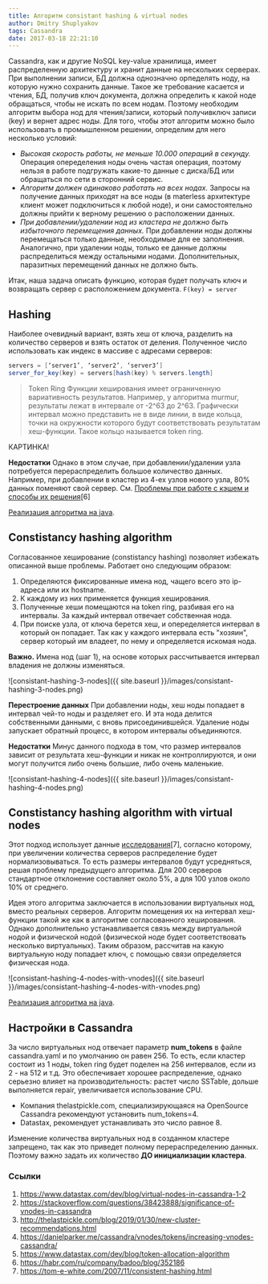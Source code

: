 ```yaml
---
title: Алгоритм consistant hashing & virtual nodes
author: Dmitry Shuplyakov
tags: Cassandra
date: 2017-03-18 22:21:10
---
```


Cassandra, как и другие NoSQL key-value хранилища, имеет распределенную архитектуру и хранит данные на нескольких серверах. При выполнении записи, БД должна однозначно орпеделять ноду, на которую нужно сохранить данные. Такое же требование касается и чтения, БД, получив ключ документа, должна определить к какой ноде обращаться, чтобы не искать по всем нодам. Поэтому необходим алгоритм выбора нод для чтения/записи, который получивключ записи (key) и вернет адрес ноды. Для того, чтобы этот алгоритм можно было использовать в промышленном решении, определим для него несколько условий:
- *Высокая скорость работы, не меньше 10.000 операций в секунду.*
Операция опеределения ноды очень частая операция, поэтому нельзя в работе подгружать какие-то данные с диска/БД или обращаться по сети в сторонний сервис.
- *Алгоритм должен одинаково работать на всех нодах.*
Запросы на получение данных приходят на все ноды (в materless архитектуре клиент может подключиться к любой ноде), и они самостоятельно должны прийти к верному решению о расположении данных. 
- *При добавлении/удалении нод из кластера не должно быть избыточного перемещения данных.*
При добавлении ноды должны перемещаться только данные, необходимые для ее заполнения. Аналогично, при удалении ноды, только ее данные должны распределиться между остальными нодами. Дополнительных, паразитных перемещений данных не должно быть.

Итак, наша задача описать функцию, которая будет получать ключ и возвращать сервер с расположением документа. 
```F(key) = server```

<!-- more -->

## Hashing
Наиболее очевидный вариант, взять хеш от ключа, разделить на количество серверов и взять остаток от деления. Полученное число использовать как индекс в массиве с адресами серверов:

```java
servers = [‘server1’, ‘server2’, ‘server3’]
server_for_key(key) = servers[hash(key) % servers.length]
```

> Token Ring
Функции хеширования имеет ограниченную вариативность результатов. Например, у алгоритма murmur, результаты лежат в интервале от -2^63 до 2^63. Графически интервал можно представить не в виде линии, в виде кольца, точки на окружности которого будут соответствовать результатам хеш-функции. Такое кольцо называется token ring.

КАРТИНКА!

**Недостатки**
Однако в этом случае, при добавлении/удалении узла потребуется перераспределить большое количество данных. Например, при добавлении в кластер из 4-ех узлов нового узла, 80% данных поменяют свой сервер. См. [Проблемы при работе с кэшем и способы их решения](https://habr.com/ru/company/badoo/blog/352186)[6]

[Реализация алгоритма на java](https://programmer.help/blogs/consistency-hash-algorithm-principle-and-java-implementation.html).


## Сonstistancy hashing algorithm
Согласованное хеширование (constistancy hashing) позволяет избежать описанной выше проблемы. Работает оно следующим образом:
1. Определяются фиксированные имена нод, чащего всего это ip-адреса или их hostname.
2. К каждому из них применяется функция хеширования.
3. Полученные хеши помещаются на token ring, разбивая его на интервалы. За каждый интервал отвечает собственная нода. 
4. При поиске узла, от ключа берется хеш, и опеределяется интервал в который он попадает. Так как у каждого интервала есть "хозяин", сервер который им владеет, по нему и определяется искомая нода.

**Важно.** Имена нод (шаг 1), на основе которых рассчитывается интервал владения не должны изменяться.

![consistant-hashing-3-nodes]({{ site.baseurl }}/images/consistant-hashing-3-nodes.png)  

**Перестроение данных**
При добавлении ноды, хеш ноды попадает в интервал чей-то ноды и разделяет его. И эта нода делится собственными данными, с вновь присоединившейся. 
Удаление ноды запускает обратный процесс, в котором интервалы объединяются.

**Недостатки**
Минус данного подхода в том, что размер интервалов зависит от результата хеш-функции и никак не контроллируются, и они могут получится либо очень большие, либо очень маленькие.

![consistant-hashing-4-nodes]({{ site.baseurl }}/images/consistant-hashing-4-nodes.png)  


## Сonstistancy hashing algorithm with virtual nodes
Этот подход использует данные [исследования](https://tom-e-white.com/2007/11/consistent-hashing.html)[7], согласно которому, при увеличении количества серверов распределение будет нормализовываться. То есть размеры интервалов будут усредняться, решая проблему предыдущего алгоритма.
Для 200 серверов стандартное отклонение составляет около 5%, а для 100 узлов около 10% от среднего.

Идея этого алгоритма заключается в использовании виртуальных нод, вместо реальных серверов. Алгоритм помещения их на интервал хеш-функции такой же как в алгоритме согласованного хеширования. Однако дополнительно устанавливается связь между виртуальной нодой и физической нодой (физической ноде будет соответствовать несколько виртуальных). Таким образом, рассчитав на какую виртуальную ноду попадает ключ, с помощью связи определяется физическая нода.

![consistant-hashing-4-nodes-with-vnodes]({{ site.baseurl }}/images/consistant-hashing-4-nodes-with-vnodes.png)  

[Реализация алгоритма на java](https://programmer.help/blogs/consistency-hash-algorithm-principle-and-java-implementation.html).

## Настройки в Cassandra

За число виртуальных нод отвечает параметр **num_tokens** в файле cassandra.yaml и по умолчанию он равен 256. То есть, если кластер состоит из 1 ноды, token ring будет поделен на 256 интервалов, если из 2 - на 512 и т.д. Это обеспечивает хорошее распределение, однако серьезно влияет на производительность:
растет число SSTable, дольше выполняется repair, увеличивается использование CPU. 
- Компания thelastpickle.com, специализирующаяся на OpenSource Cassandra рекомендуют установить num_tokens=4. 
- Datastax, рекомендует устанавливать это число равное 8. 

Изменение количества виртуальных нод в созданном кластере запрещено, так как это приведет полному перераспределению данных. Поэтому важно задать их количество **ДО инициализации кластера**.

### Ссылки
1. https://www.datastax.com/dev/blog/virtual-nodes-in-cassandra-1-2
2. https://stackoverflow.com/questions/38423888/significance-of-vnodes-in-cassandra
3. http://thelastpickle.com/blog/2019/01/30/new-cluster-recommendations.html
4. https://danielparker.me/cassandra/vnodes/tokens/increasing-vnodes-cassandra/
5. https://www.datastax.com/dev/blog/token-allocation-algorithm
6. https://habr.com/ru/company/badoo/blog/352186
7. https://tom-e-white.com/2007/11/consistent-hashing.html
